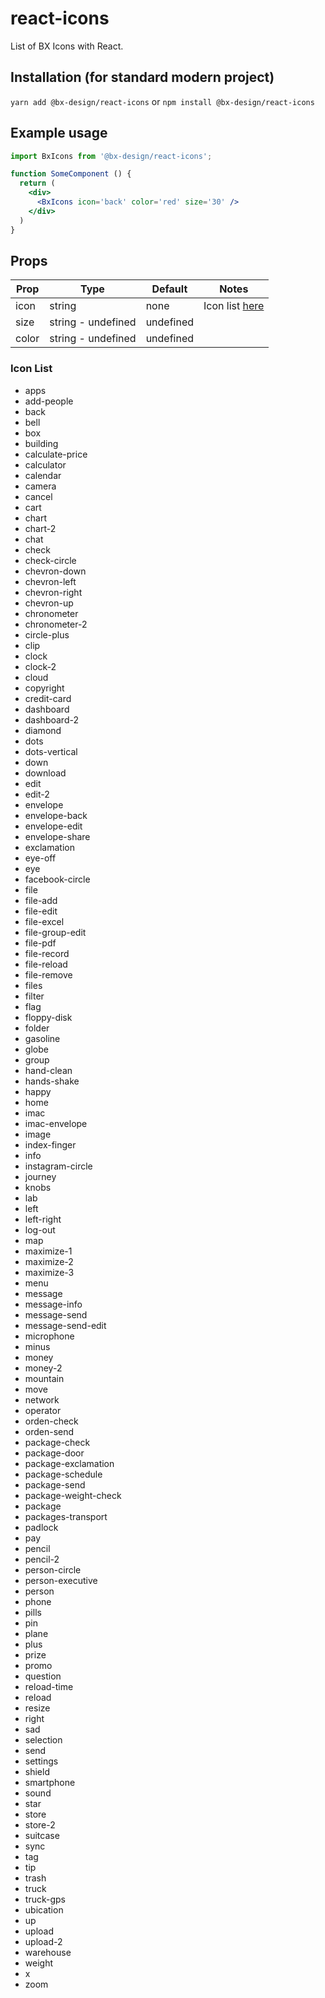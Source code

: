 # react-icons

List of BX Icons with React.

## Installation (for standard modern project)
`yarn add @bx-design/react-icons`
or
`npm install @bx-design/react-icons`

## Example usage

```jsx
import BxIcons from '@bx-design/react-icons';

function SomeComponent () {
  return (
    <div>
      <BxIcons icon='back' color='red' size='30' />
    </div>
  )
}
```

## Props

| Prop | Type |  Default  | Notes |
| ------------ | ------------ | ------------ | ------------ |
| icon | string  | none | Icon list [here](https://github.com/bx-design/react-icons#icon-list "here")  |
| size | string  - undefined  | undefined |   |
| color | string - undefined  | undefined |  |

### Icon List

- apps
- add-people
- back
- bell
- box
- building
- calculate-price
- calculator
- calendar
- camera
- cancel
- cart
- chart
- chart-2
- chat
- check
- check-circle
- chevron-down
- chevron-left
- chevron-right
- chevron-up
- chronometer
- chronometer-2
- circle-plus
- clip
- clock
- clock-2
- cloud
- copyright
- credit-card
- dashboard
- dashboard-2
- diamond
- dots
- dots-vertical
- down
- download
- edit
- edit-2
- envelope
- envelope-back
- envelope-edit
- envelope-share
- exclamation
- eye-off
- eye
- facebook-circle
- file
- file-add
- file-edit
- file-excel
- file-group-edit
- file-pdf
- file-record
- file-reload
- file-remove
- files
- filter
- flag
- floppy-disk
- folder
- gasoline
- globe
- group
- hand-clean
- hands-shake
- happy
- home
- imac
- imac-envelope
- image
- index-finger
- info
- instagram-circle
- journey
- knobs
- lab
- left
- left-right
- log-out
- map
- maximize-1
- maximize-2
- maximize-3
- menu
- message
- message-info
- message-send
- message-send-edit
- microphone
- minus
- money
- money-2
- mountain
- move
- network
- operator
- orden-check
- orden-send
- package-check
- package-door
- package-exclamation
- package-schedule
- package-send
- package-weight-check
- package
- packages-transport
- padlock
- pay
- pencil
- pencil-2
- person-circle
- person-executive
- person
- phone
- pills
- pin
- plane
- plus
- prize
- promo
- question
- reload-time
- reload
- resize
- right
- sad
- selection
- send
- settings
- shield
- smartphone
- sound
- star
- store
- store-2
- suitcase
- sync
- tag
- tip
- trash
- truck
- truck-gps
- ubication
- up
- upload
- upload-2
- warehouse
- weight
- x
- zoom